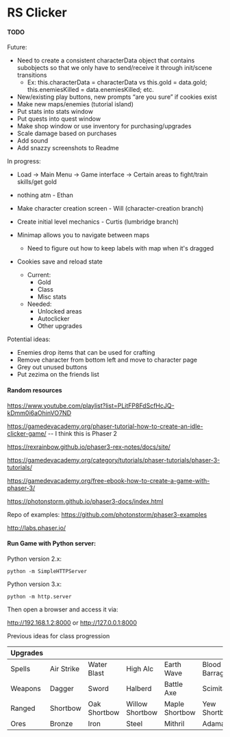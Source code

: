 # RS Clicker

#### TODO

Future:
* Need to create a consistent characterData object that contains subobjects so that we only have to send/receive it through init/scene transitions
  * Ex: this.characterData = characterData vs this.gold = data.gold; this.enemiesKilled = data.enemiesKilled; etc.
* New/existing play buttons, new prompts “are you sure” if cookies exist
* Make new maps/enemies (tutorial island)
* Put stats into stats window
* Put quests into quest window
* Make shop window or use inventory for purchasing/upgrades
* Scale damage based on purchases
* Add sound
* Add snazzy screenshots to Readme

In progress:
* Load -> Main Menu -> Game interface -> Certain areas to fight/train skills/get gold
                  
* nothing atm - Ethan 

* Make character creation screen - Will (character-creation branch)

* Create initial level mechanics - Curtis (lumbridge branch)
* Minimap allows you to navigate between maps
  * Need to figure out how to keep labels with map when it's dragged
* Cookies save and reload state
  * Current:
    * Gold
    * Class
    * Misc stats
  * Needed:
    * Unlocked areas
    * Autoclicker
    * Other upgrades

Potential ideas:
* Enemies drop items that can be used for crafting
* Remove character from bottom left and move to character page
* Grey out unused buttons
* Put zezima on the friends list

#### Random resources

https://www.youtube.com/playlist?list=PLitFP8FdScfHcJQ-kDmm0i6aOhinVO7ND

https://gamedevacademy.org/phaser-tutorial-how-to-create-an-idle-clicker-game/ -- I think this is Phaser 2

https://rexrainbow.github.io/phaser3-rex-notes/docs/site/

https://gamedevacademy.org/category/tutorials/phaser-tutorials/phaser-3-tutorials/

https://gamedevacademy.org/free-ebook-how-to-create-a-game-with-phaser-3/

https://photonstorm.github.io/phaser3-docs/index.html


Repo of examples:
https://github.com/photonstorm/phaser3-examples


http://labs.phaser.io/


#### Run Game with Python server:

Python version 2.x:

`python -m SimpleHTTPServer`

Python version 3.x:

`python -m http.server`

Then open a browser and access it via:

http://192.168.1.2:8000 
or
http://127.0.0.1:8000

Previous ideas for class progression

| Upgrades |            |              |                 |                |               |                |             |
|-------------|------------|--------------|-----------------|----------------|---------------|----------------|-------------|
| Spells      | Air Strike | Water Blast  | High Alc        | Earth Wave     | Blood Barrage | Ice Barrage    | Fire Surge  |
| Weapons     | Dagger     | Sword        | Halberd         | Battle Axe     | Scimitar      |                |             |
| Ranged      | Shortbow   | Oak Shortbow | Willow Shortbow | Maple Shortbow | Yew Shortbow  | Magic Shortbow | Crystal Bow |
| Ores        | Bronze     | Iron         | Steel           | Mithril        | Adamant       | Rune           | Dragon      |
